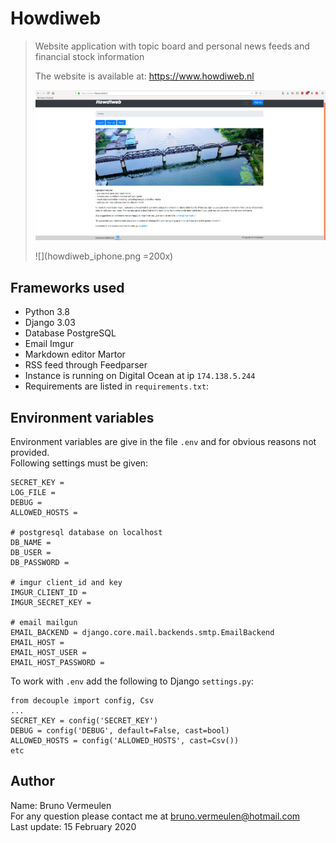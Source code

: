 # Howdiweb
>Website application with topic board and personal news feeds and financial stock information
>
>The website is available at: https://www.howdiweb.nl  
>
>![](howdiweb_screenshot.png)
>
>![](howdiweb_iphone.png =200x)
>
## Frameworks used
- Python 3.8
- Django 3.03
- Database PostgreSQL
- Email Imgur
- Markdown editor Martor
- RSS feed through Feedparser
- Instance is running on Digital Ocean at ip `174.138.5.244`
- Requirements are listed in `requirements.txt`:

## Environment variables
Environment variables are give in the file `.env` and for obvious reasons not provided.   
Following settings must be given:
```
SECRET_KEY =
LOG_FILE =
DEBUG =
ALLOWED_HOSTS =
 
# postgresql database on localhost
DB_NAME =
DB_USER =
DB_PASSWORD =

# imgur client_id and key
IMGUR_CLIENT_ID =
IMGUR_SECRET_KEY =
 
# email mailgun
EMAIL_BACKEND = django.core.mail.backends.smtp.EmailBackend
EMAIL_HOST = 
EMAIL_HOST_USER =
EMAIL_HOST_PASSWORD =
```
To work with `.env` add the following to Django `settings.py`:
```
from decouple import config, Csv
...
SECRET_KEY = config('SECRET_KEY')
DEBUG = config('DEBUG', default=False, cast=bool)
ALLOWED_HOSTS = config('ALLOWED_HOSTS', cast=Csv())
etc
```

## Author
Name: Bruno Vermeulen  
For any question please contact me at bruno.vermeulen@hotmail.com  
Last update: 15 February 2020  
